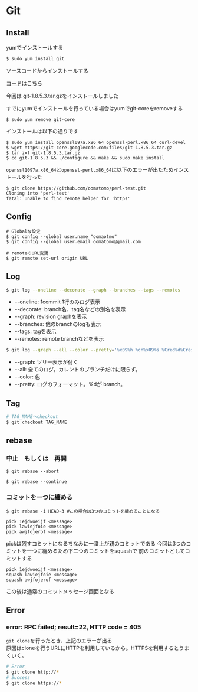 # Git

## Install

yumでインストールする

```bash
$ sudo yum install git
```

ソースコードからインストールする

[コードはこちら](https://code.google.com/p/git-core/downloads/list)

今回は git-1.8.5.3.tar.gzをインストールしました  

すでにyumでインストールを行っている場合はyumでgit-coreをremoveする  

```
$ sudo yum remove git-core
```

インストールは以下の通りです  

```
$ sudo yum install openssl097a.x86_64 openssl-perl.x86_64 curl-devel
$ wget https://git-core.googlecode.com/files/git-1.8.5.3.tar.gz
$ tar zxf git-1.8.5.3.tar.gz
$ cd git-1.8.5.3 && ./configure && make && sudo make install
```

`openssl1097a.x86_64`と`openssl-perl.x86_64`は以下のエラーが出たためインストールを行った  


```
$ git clone https://github.com/oomatomo/perl-test.git
Cloning into 'perl-test'
fatal: Unable to find remote helper for 'https'
```

## Config

```
# Globalな設定
$ git config --global user.name "oomaotmo"
$ git config --global user.email oomatomo@gmail.com

# remoteのURL変更
$ git remote set-url origin URL
```

## Log

```Bash
$ git log --oneline --decorate --graph --branches --tags --remotes
```

* --oneline: 1commit 1行のみログ表示
* --decorate: branch名、tag名などの別名を表示
* --graph: revision graphを表示
* --branches: 他のbranchのlogも表示
* --tags: tagを表示
* --remotes: remote branchなどを表示

```Bash
$ git log --graph --all --color --pretty='%x09%h %cn%x09%s %Cred%d%Creset'
```
* --graph: ツリー表示が付く
* --all: 全てのログ。カレントのブランチだけに限らず。
* --color: 色
* --pretty: ログのフォーマット。%dが branch。

## Tag


```Bash
# TAG_NAMEへcheckout
$ git checkout TAG_NAME
```

## rebase

### 中止　もしくは　再開

```
$ git rebase --abort

$ git rebase --continue
```

### コミットを一つに纏める

```
$ git rebase -i HEAD~3 #この場合は3つのコミットを纏めることになる
```

```
pick 1ejdwoeijf <message>
pick lawiejfoie <message>
pick awjfojerof <message>
```

pickは残すコミットになるちなみに一番上が親のコミットである
今回は3つのコミットを一つに纏めるため下二つのコミットをsquashで
前のコミットとしてコミットする

```
pick 1ejdwoeijf <message>
squash lawiejfoie <message>
squash awjfojerof <message>
``` 

この後は通常のコミットメッセージ画面となる

## Error

### error: RPC failed; result=22, HTTP code = 405

`git clone`を行ったとき、上記のエラーが出る  
原因はcloneを行うURLにHTTPを利用しているから。HTTPSを利用するとうまくいく。  

```Bash
# Error
$ git clone http://*
# Success
$ git clone https://*
```

